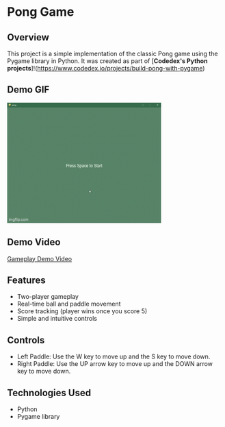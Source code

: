 # Pong Game

## Overview  
This project is a simple implementation of the classic Pong game using the Pygame library in Python. It was created as part of [**Codedex's Python projects**]!(https://www.codedex.io/projects/build-pong-with-pygame)

## Demo GIF
![GIF](https://github.com/haileyrthomas01/python-and-web-project-portfolio/blob/main/python-projects/pong/pong-gif.gif)

## Demo Video
[Gameplay Demo Video](https://github.com/haileyrthomas01/python-and-web-project-portfolio/blob/main/python-projects/pong/pong_demo.mp4)

## Features  
- Two-player gameplay
- Real-time ball and paddle movement
- Score tracking (player wins once you score 5)
- Simple and intuitive controls  

## Controls
- Left Paddle: Use the W key to move up and the S key to move down.
- Right Paddle: Use the UP arrow key to move up and the DOWN arrow key to move down.

## Technologies Used
- Python
- Pygame library

